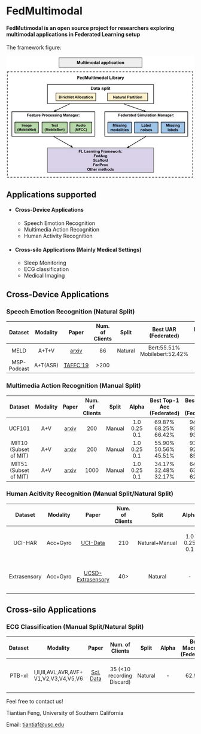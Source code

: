 # FedMultimodal
#### FedMutimodal is an open source project for researchers exploring multimodal applications in Federated Learning setup

The framework figure:

<div align="center">
 <img src="img/FedMultimodal.jpg" width="750px">
</div>


## Applications supported
* #### Cross-Device Applications
    * Speech Emotion Recognition
    * Multimedia Action Recognition
    * Human Activity Recognition
* #### Cross-silo Applications (Mainly Medical Settings)
    * Sleep Monitoring
    * ECG classification
    * Medical Imaging

## Cross-Device Applications
### Speech Emotion Recognition (Natural Split)

Dataset | Modality | Paper | Num. of Clients | Split | Best UAR (Federated) | Learning Rate | Global Epoch
|:---:|:---:|:---:|:---:|:---:|:---:|:---:|:---:|
MELD | A+T+V | [arxiv](https://arxiv.org/abs/1810.02508) | 86 | Natural | Bert:55.51% <br> Mobilebert:52.42% | 0.01 | 300
MSP-Podcast | A+T(ASR) | [TAFFC'19](https://ecs.utdallas.edu/research/researchlabs/msp-lab/publications/Lotfian_2019_3.pdf) | >200 |    |


### Multimedia Action Recognition (Manual Split)

Dataset | Modality | Paper | Num. of Clients | Split | Alpha | Best Top-1 Acc (Federated) | Best Top-5 Acc (Federated) | Learning Rate | Global Epoch | Fold
|:---:|:---:|:---:|:---:|:---:|:---:|:---:|:---:|:---:|:---:|:---:|
UCF101 | A+V | [arxiv](https://arxiv.org/abs/1212.0402) | 200 | Manual | 1.0 <br> 0.25 <br> 0.1 | 69.87% <br> 68.25% <br> 66.42% | 94.57% <br> 93.61% <br> 93.81% | 0.1 <br> | 300 <br> | 3 folds from dataset
MIT10 (Subset of MIT) | A+V | [arxiv](https://arxiv.org/abs/1801.03150) | 200 | Manual | 1.0 <br> 0.25 <br> 0.1 | 55.90% <br> 50.56% <br> 45.51% | 93.89% <br> 92.87% <br> 85.11% | 0.1 | 300 | 3 folds with 3 seeds
MIT51 (Subset of MIT) | A+V | [arxiv](https://arxiv.org/abs/1801.03150) | 1000 | Manual | 1.0 <br> 0.25 <br> 0.1 | 34.17% <br> 32.48% <br> 32.17% | 64.76% <br> 63.71% <br> 62.04% | 0.1 | 300 | 3 folds with 3 seeds

### Human Acitivity Recognition (Manual Split/Natural Split)
Dataset | Modality | Paper | Num. of Clients | Split | Alpha | Best UAR (Federated) | Learning Rate | Global Epoch | Fold |
|:---:|:---:|:---:|:---:|:---:|:---:|:---:|:---:|:---:| :---:|
UCI-HAR | Acc+Gyro | [UCI-Data](https://archive.ics.uci.edu/ml/datasets/human+activity+recognition+using+smartphones) | 210 | Natural+Manual | 1.0 <br> 0.25 <br> 0.1 | 78.60% <br> 78.27% <br> 76.62% | 0.1 | 300 | 5 folds with 5 seeds
Extrasensory | Acc+Gyro | [UCSD-Extrasensory](http://extrasensory.ucsd.edu/) | 40> | Natural | - | 31.23% | 0.1 | 300 | 5 folds with 5 seeds

## Cross-silo Applications

### ECG Classification (Manual Split/Natural Split)
Dataset | Modality | Paper | Num. of Clients | Split | Alpha | Best Macro-F1 (Federated) | Learning Rate | Global Epoch | Fold |
|:---:|:---:|:---:|:---:|:---:|:---:|:---:|:---:|:---:| :---:|
PTB-xl | I,II,III,AVL,AVR,AVF+ V1,V2,V3,V4,V5,V6 | [Sci. Data](https://www.nature.com/articles/s41597-020-0495-6) | 35 (<10 recording Discard) | Natural | - | 62.94% | 0.05 | 200 | 5 folds with 5 seeds

Feel free to contact us!

Tiantian Feng, University of Southern California

Email: tiantiaf@usc.edu